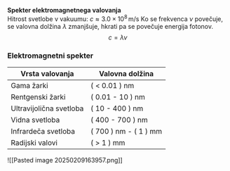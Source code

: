 **Spekter elektromagnetnega valovanja**  
Hitrost svetlobe v vakuumu:  $c \approx 3.0 \times 10^8 \, \text{m/s}$
Ko se frekvenca $\nu$ povečuje, se valovna dolžina $\lambda$ zmanjšuje, hkrati pa se povečuje energija fotonov.
$$ c = \lambda \nu $$
### **Elektromagnetni spekter**  
| Vrsta valovanja         | Valovna dolžina           |
| ----------------------- | ------------------------- |
| Gama žarki              | \( < 0.01 \) nm           |
| Rentgenski žarki        | \( 0.01 - 10 \) nm        |
| Ultravijolična svetloba | \( 10 - 400 \) nm         |
| Vidna svetloba          | \( 400 - 700 \) nm        |
| Infrardeča svetloba     | \( 700 \) nm - \( 1 \) mm |
| Radijski valovi         | \( > 1 \) mm              |
![[Pasted image 20250209163957.png]]

